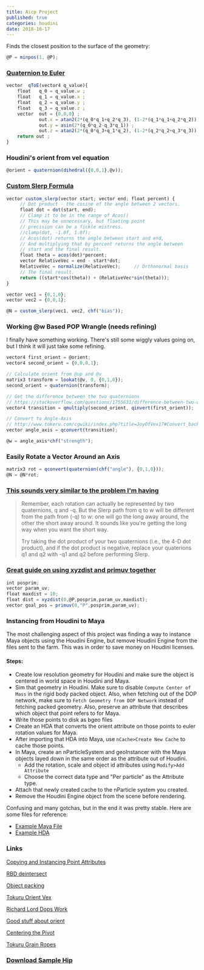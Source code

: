 ```yaml
---
title: Aicp Project
published: true
categories: houdini
date: 2018-10-17
---
```


Finds the closest position to the surface of the geometry:
```javascript
@P = minpos(1, @P);
```

### [Quaternion to Euler](https://forums.odforce.net/topic/3440-quaternion-to-euler/)
```javascript
vector  qToE(vector4 q_value){
    float   q_0 = q_value.w ; 
    float   q_1 = q_value.x ; 
    float   q_2 = q_value.y ; 
    float   q_3 = q_value.z ; 
    vector  out = {0,0,0} ; 
            out.x = atan2(2*(q_0*q_1+q_2*q_3), (1-2*(q_1*q_1+q_2*q_2))) ; 
            out.y = asin(2*(q_0*q_2-q_3*q_1)) ;
            out.z = atan2(2*(q_0*q_3+q_1*q_2), (1-2*(q_2*q_2+q_3*q_3))) ;
    return out ; 
}
```

### Houdini's orient from vel equation
```javascript
@orient = quaternion(dihedral({0,0,1},@v));
```

### [Custom Slerp Formula](https://keithmaggio.wordpress.com/2011/02/15/math-magician-lerp-slerp-and-nlerp/)
```javascript
vector custom_slerp(vector start; vector end; float percent) {
     // Dot product - the cosine of the angle between 2 vectors.
     float dot = dot(start, end);     
     // Clamp it to be in the range of Acos()
     // This may be unnecessary, but floating point
     // precision can be a fickle mistress.
     //clamp(dot, -1.0f, 1.0f);
     // Acos(dot) returns the angle between start and end,
     // And multiplying that by percent returns the angle between
     // start and the final result.
     float theta = acos(dot)*percent;
     vector RelativeVec = end - start*dot;
     RelativeVec = normalize(RelativeVec);     // Orthonormal basis
     // The final result.
     return ((start*cos(theta)) + (RelativeVec*sin(theta)));
}

vector vec1 = {0,1,0};
vector vec2 = {0,0,1};

@N = custom_slerp(vec1, vec2, chf("bias"));
```
### Working @w Based POP Wrangle (needs refining)
I finally have something working. There's still some wiggly values going on, but I think it will just take some refining.
```javascript
vector4 first_orient = @orient;
vector4 second_orient = {0,0,0,1};

// Calculate orient from @up and @v
matrix3 transform = lookat(@v, 0, {0,1,0});
second_orient = quaternion(transform);

// Get the difference between the two quaternions
// https://stackoverflow.com/questions/1755631/difference-between-two-quaternions
vector4 transition = qmultiply(second_orient, qinvert(first_orient));

// Convert to Angle-Axis
// http://www.tokeru.com/cgwiki/index.php?title=JoyOfVex17#Convert_back_to_matrix
vector angle_axis = qconvert(transition);

@w = angle_axis*chf("strength");
```

### Easily Rotate a Vector Around an Axis
```javascript
matrix3 rot = qconvert(quaternion(chf("angle"), {0,1,0}));
@N = @N*rot;
```

### [This sounds very similar to the problem I'm having](https://stackoverflow.com/questions/2886606/flipping-issue-when-interpolating-rotations-using-quaternions)
>Remember, each rotation can actually be represented by two quaternions, q and -q. But the Slerp path from q to w will be different from the path from (-q) to w: one will go the long away around, the other the short away around. It sounds like you're getting the long way when you want the short way.
>
>Try taking the dot product of your two quaternions (i.e., the 4-D dot product), and if the dot product is negative, replace your quaterions q1 and q2 with -q1 and q2 before performing Slerp.

### [Great guide on using xyzdist and primuv together](http://www.toadstorm.com/blog/?p=465)
```javascript
int posprim;
vector param_uv;
float maxdist = 10;
float dist = xyzdist(0,@P,posprim,param_uv,maxdist);
vector goal_pos = primuv(0,"P",posprim,param_uv);
```

### Instancing from Houdini to Maya
The most challenging aspect of this project was finding a way to instance Maya objects using the Houdini Engine, but remove Houdini Engine from the files sent to the farm. This was in order to save money on Houdini licenses.

#### Steps:
- Create low resolution geometry for Houdini and make sure the object is centered in world space in Houdini and Maya.
- Sim that geometry in Houdini. Make sure to disable `Compute Center of Mass` in the rigid body packed object. Also, when fetching out of the DOP network, make sure to `Fetch Geometry from DOP Network` instead of fetching packed geometry. Also, preserve an attribute that describes which object that point refers to for Maya.
- Write those points to disk as bgeo files
- Create an HDA that converts the orient attribute on those points to euler rotation values for Maya.
- After importing that HDA into Maya, use `nCache>Create New Cache` to cache those points.
- In Maya, create an nParticleSystem and geoInstancer with the Maya objects layed down in the same order as the attribute out of Houdini.
    - Add the rotation, scale and object id attributes using `Modify>Add Attribute`
    - Choose the correct data type and "Per particle" as the Attribute type.
- Attach that newly created cache to the nParticle system you created.
- Remove the Houdini Engine object from the scene before rendering.

Confusing and many gotchas, but in the end it was pretty stable. Here are some files for reference:
- [Example Maya File](/assets/projects/maya/18-11-16-example-maya-instancer.ma)
- [Example HDA](/assets/projects/houdini/18-11-16-example-hda.hda)

### Links
[Copying and Instancing Point Attributes](http://www.sidefx.com/docs/houdini/copy/instanceattrs.html)

[RBD deintersect](http://www.tokeru.com/cgwiki/index.php?title=HoudiniDops)

[Object packing](https://vimeo.com/190660612)

[Tokuru Orient Vex](http://www.tokeru.com/cgwiki/index.php?title=JoyOfVex17)

[Richard Lord Dops Work](http://richardlord.tumblr.com/page/2)

[Good stuff about orient](https://www.sidefx.com/forum/topic/53253/)

[Centering the Pivot](https://forums.odforce.net/topic/29350-custom-pivot-location-on-packed-primitives/)

[Tokuru Grain Ropes](http://www.tokeru.com/cgwiki/index.php?title=HoudiniDops#Grain_solver_for_hair)


### [Download Sample Hip](/assets/projects/houdini/18-11-16-AICP-project.hip)